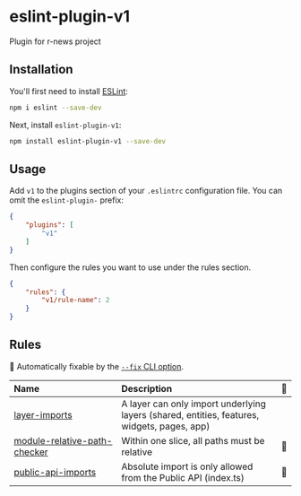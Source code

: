 # eslint-plugin-v1

Plugin for r-news project

## Installation

You'll first need to install [ESLint](https://eslint.org/):

```sh
npm i eslint --save-dev
```

Next, install `eslint-plugin-v1`:

```sh
npm install eslint-plugin-v1 --save-dev
```

## Usage

Add `v1` to the plugins section of your `.eslintrc` configuration file. You can omit the `eslint-plugin-` prefix:

```json
{
    "plugins": [
        "v1"
    ]
}
```


Then configure the rules you want to use under the rules section.

```json
{
    "rules": {
        "v1/rule-name": 2
    }
}
```

## Rules

<!-- begin auto-generated rules list -->

🔧 Automatically fixable by the [`--fix` CLI option](https://eslint.org/docs/user-guide/command-line-interface#--fix).

| Name                                                                       | Description                                                                                 | 🔧 |
| :------------------------------------------------------------------------- | :------------------------------------------------------------------------------------------ | :- |
| [layer-imports](docs/rules/layer-imports.md)                               | A layer can only import underlying layers (shared, entities, features, widgets, pages, app) |    |
| [module-relative-path-checker](docs/rules/module-relative-path-checker.md) | Within one slice, all paths must be relative                                                | 🔧 |
| [public-api-imports](docs/rules/public-api-imports.md)                     | Absolute import is only allowed from the Public API (index.ts)                              | 🔧 |

<!-- end auto-generated rules list -->


